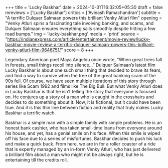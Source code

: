 +++
title = 'Lucky Baskhar'
date = 2024-10-31T16:32:05+05:30
draft = false
mreviews = ['Lucky Baskhar']
critics = ['Avinash Ramachandran']
subtitle = "A terrific Dulquer Salmaan powers this brilliant Venky Atluri film"
opening = "Venky Atluri spins a fascinating tale involving banking, and scams, and Dulquer Salmaan ensures everything sails smoothly despite hitting a few road bumps."
img = 'lucky-baskhar.png'
media = 'print'
source = "https://indianexpress.com/article/entertainment/movie-review/lucky-baskhar-movie-review-a-terrific-dulquer-salmaan-powers-this-brilliant-venky-atluri-film-9646751/"
score = 8
+++

Legendary American poet Maya Angelou once wrote, “When great trees fall in forests, small things recoil into silence…” Dulquer Salmaan’s latest film Lucky Baskhar is about one such small thing that decided to brave its fears, and find a way to survive when the tree of the great banking scam of the 90s fell. Of course, we have seen multiple iterations of this story through series like Scam 1992 and films like The Big Bull. But what Venky Atluri does in Lucky Baskhar is that he isn’t telling the story that everyone is focused on. He conjures up a story of a man who is caught in the crosshairs and decides to do something about it. Now, it is fictional, but it could have been true. And it is this thin line between fiction and reality that truly makes Lucky Baskhar a terrific watch.

Baskhar is a simple man with a simple family with simple problems. He is an honest bank cashier, who has taken small-time loans from everyone around his house, and yet, has a genial smile on his face. When this smile is wiped off his face due to a series of misfortunes, Baskhar decides to push his luck and make a quick buck. From here, we are in for a roller coaster of a ride that is expertly managed by an in-form Venky Atluri, who has just delivered a brilliant film about a man who might not be always right, but he is entertaining till the credits roll.
